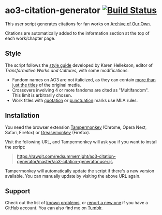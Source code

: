 # ao3-citation-generator [![Build Status](https://travis-ci.org/redsummernight/ao3-citation-generator.svg?branch=master)](https://travis-ci.org/redsummernight/ao3-citation-generator)

This user script generates citations for fan works on [Archive of Our Own](https://archiveofourown.org/).

Citations are automatically added to the information section at the top of each work/chapter page.

## Style

The script follows the [style guide](https://www.transformativeworks.org/how-to-cite-fan-works/) developed by
Karen Hellekson, editor of *Transformative Works and Cultures*, with some modifications:

- Fandom names on AO3 are not italicized, as they can contain [more than just the titles](https://archiveofourown.org/wrangling_guidelines/4) of the original media.
- Crossovers involving 4 or more fandoms are cited as "Multifandom". This limit is arbitrarily chosen.
- Work titles with [quotation](https://owl.english.purdue.edu/owl/resource/577/02/) or [punctuation](https://owl.english.purdue.edu/owl/resource/577/03/) marks use MLA rules.

## Installation

You need the browser extension [Tampermonkey](https://tampermonkey.net/) (Chrome, Opera Next, Safari, Firefox)
or [Greasemonkey](https://www.greasespot.net/) (Firefox).

Visit the following URL, and Tampermonkey will ask you if you want to install the script:

> https://rawgit.com/redsummernight/ao3-citation-generator/master/ao3-citation-generator.user.js

Tampermonkey will automatically update the script if there's a new version available. You can manually update
by visiting the above URL again.

## Support

Check out the list of [known problems](https://github.com/redsummernight/ao3-citation-generator/issues), or
[report a new one](https://github.com/redsummernight/ao3-citation-generator/issues/new) if you have a GitHub account.
You can also find me on [Tumblr](https://redsummernight.tumblr.com/).
